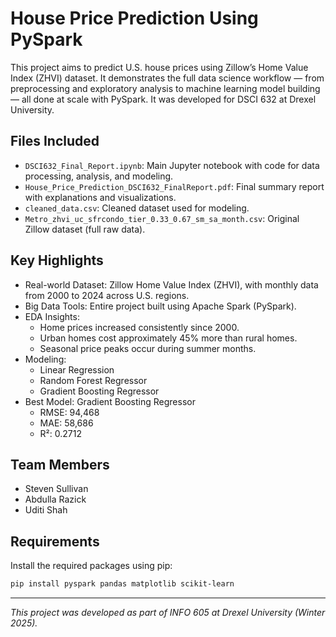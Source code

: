 # House Price Prediction Using PySpark

This project aims to predict U.S. house prices using Zillow’s Home Value Index (ZHVI) dataset. It demonstrates the full data science workflow — from preprocessing and exploratory analysis to machine learning model building — all done at scale with PySpark.  It was developed for DSCI 632 at Drexel University.

## Files Included

- `DSCI632_Final_Report.ipynb`: Main Jupyter notebook with code for data processing, analysis, and modeling.
- `House_Price_Prediction_DSCI632_FinalReport.pdf`: Final summary report with explanations and visualizations.
- `cleaned_data.csv`: Cleaned dataset used for modeling.
- `Metro_zhvi_uc_sfrcondo_tier_0.33_0.67_sm_sa_month.csv`: Original Zillow dataset (full raw data).

## Key Highlights

- Real-world Dataset: Zillow Home Value Index (ZHVI), with monthly data from 2000 to 2024 across U.S. regions.
- Big Data Tools: Entire project built using Apache Spark (PySpark).
- EDA Insights:
  - Home prices increased consistently since 2000.
  - Urban homes cost approximately 45% more than rural homes.
  - Seasonal price peaks occur during summer months.
- Modeling:
  - Linear Regression
  - Random Forest Regressor
  - Gradient Boosting Regressor
- Best Model: Gradient Boosting Regressor  
  - RMSE: 94,468  
  - MAE: 58,686  
  - R²: 0.2712

## Team Members

- Steven Sullivan  
- Abdulla Razick  
- Uditi Shah 

## Requirements

Install the required packages using pip:

```bash
pip install pyspark pandas matplotlib scikit-learn
```

---

*This project was developed as part of INFO 605 at Drexel University (Winter 2025).*
